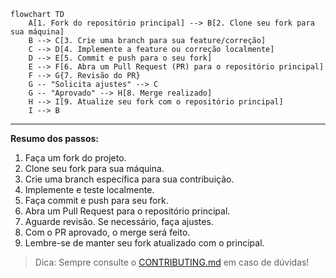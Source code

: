```mermaid
flowchart TD
    A[1. Fork do repositório principal] --> B[2. Clone seu fork para sua máquina]
    B --> C[3. Crie uma branch para sua feature/correção]
    C --> D[4. Implemente a feature ou correção localmente]
    D --> E[5. Commit e push para o seu fork]
    E --> F[6. Abra um Pull Request (PR) para o repositório principal]
    F --> G{7. Revisão do PR}
    G -- "Solicita ajustes" --> C
    G -- "Aprovado" --> H[8. Merge realizado]
    H --> I[9. Atualize seu fork com o repositório principal]
    I --> B
```
---

**Resumo dos passos:**
1. Faça um fork do projeto.
2. Clone seu fork para sua máquina.
3. Crie uma branch específica para sua contribuição.
4. Implemente e teste localmente.
5. Faça commit e push para seu fork.
6. Abra um Pull Request para o repositório principal.
7. Aguarde revisão. Se necessário, faça ajustes.
8. Com o PR aprovado, o merge será feito.
9. Lembre-se de manter seu fork atualizado com o principal.

> Dica: Sempre consulte o [CONTRIBUTING.md](../../CONTRIBUTING.md) em caso de dúvidas!
